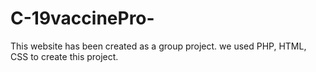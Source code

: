 # C-19vaccinePro-
This website has been created as a group project. we used PHP, HTML, CSS to create this project.
